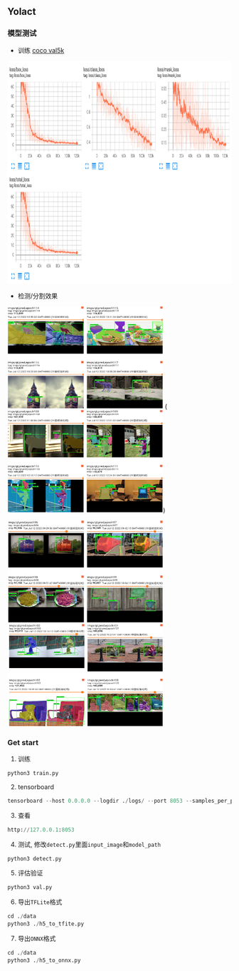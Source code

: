 ## Yolact

### 模型测试

- 训练 [coco val5k](http://images.cocodataset.org/annotations/annotations_trainval2017.zip)

<img src="https://raw.githubusercontent.com/yyccR/Pictures/master/yolact/yolact_train_loss.png" width="1000" height="500"/> 

- 检测/分割效果

<img src="https://raw.githubusercontent.com/yyccR/Pictures/master/yolact/yolact_train_1.png" width="350" height="230"/> (<img src="https://raw.githubusercontent.com/yyccR/Pictures/master/yolact/yolact_train_2.png" width="350" height="230"/>)

<img src="https://raw.githubusercontent.com/yyccR/Pictures/master/yolact/yolact_train_3.png" width="350" height="230"/>  <img src="https://raw.githubusercontent.com/yyccR/Pictures/master/yolact/yolact_train_4.png" width="350" height="230"/>


### Get start

1. 训练
```python
python3 train.py
```

2. tensorboard
```python
tensorboard --host 0.0.0.0 --logdir ./logs/ --port 8053 --samples_per_plugin=images=40
```    

3. 查看
```python
http://127.0.0.1:8053
```    

4. 测试, 修改`detect.py`里面`input_image`和`model_path`
```python
python3 detect.py
```

5. 评估验证
```python
python3 val.py
```

6. 导出`TFLite`格式
```python
cd ./data
python3 ./h5_to_tfite.py
```

7. 导出`ONNX`格式
```python
cd ./data
python3 ./h5_to_onnx.py
```
